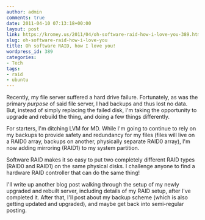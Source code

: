 ```yaml
---
author: admin
comments: true
date: 2011-04-10 07:13:18+00:00
layout: post
link: https://kromey.us/2011/04/oh-software-raid-how-i-love-you-389.html
slug: oh-software-raid-how-i-love-you
title: Oh software RAID, how I love you!
wordpress_id: 389
categories:
- Tech
tags:
- raid
- ubuntu
---
```


Recently, my file server suffered a hard drive failure. Fortunately, as was the primary _purpose_ of said file server, I had backups and thus lost no data. But, instead of simply replacing the failed disk, I'm taking the opportunity to upgrade and rebuild the thing, and doing a few things differently.

For starters, I'm ditching LVM for MD. While I'm going to continue to rely on my backups to provide safety and redundancy for my files (files will live on a RAID0 array, backups on another, physically separate RAID0 array), I'm now adding mirroring (RAID1) to my system partition.

Software RAID makes it so easy to put two completely different RAID types (RAID0 and RAID1) on the same physical disks. I challenge anyone to find a hardware RAID controller that can do the same thing!

I'll write up another blog post walking through the setup of my newly upgraded and rebuilt server, including details of my RAID setup, after I've completed it. After that, I'll post about my backup scheme (which is also getting updated and upgraded), and maybe get back into semi-regular posting.
